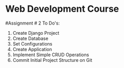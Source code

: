 # Web Development Course 
#Assignment # 2
To Do's:
1) Create Django Project
2) Create Database
3) Set Configurations
4) Create Application
5) Implement Simple CRUD Operations
6) Commit Initial Project Structure on Git
